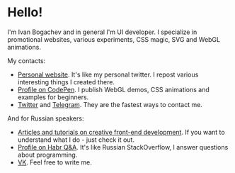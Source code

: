 # Hello!

I'm Ivan Bogachev and in general I'm UI developer. I specialize in promotional websites, various experiments, CSS magic, SVG and WebGL animations.

My contacts:
 - [Personal website](https://sfi0zy.github.io/). It's like my personal twitter. I repost various interesting things I created there.
 - [Profile on CodePen](https://codepen.io/sfi0zy). I publish WebGL demos, CSS animations and examples for beginners.
 - [Twitter](https://twitter.com/sfi0zy) and [Telegram](https://t.me/sfi0zy). They are the fastest ways to contact me.

And for Russian speakers:
 - [Articles and tutorials on creative front-end development](https://habr.com/ru/users/sfi0zy/posts/). If you want to understand what I do - just check it out.
 - [Profile on Habr Q&A](https://qna.habr.com/user/sfi0zy). It's like Russian StackOverflow, I answer questions about programming.
 - [VK](https://vk.com/sfi0zy). Feel free to write me.

